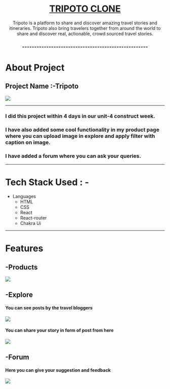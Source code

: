 <a target='_blank' href='https://trpipto-cloned.netlify.app/'><h1 align='center'>TRIPOTO CLONE</h1></a>
<p align='center'>Tripoto is a platform to share and discover amazing travel stories and itineraries. Tripoto also bring travelers together from around the world to share and discover real, actionable, crowd sourced travel stories.</p>
<h3 align='center'>----------------------------------------------------</h3>

# About Project

## Project Name :-Tripoto

<img src="https://drive.google.com/uc?export=view&id=1gSTpZHqCbzpKY11Il-iDZUU77vMpMaf1"/>

---
### I did this project within 4 days in our unit-4 construct week. 
### I have also added some cool functionality in my product page where you can upload image in explore and apply filter with caption on image.
### I have added a forum where you can ask your queries.

 ---

# Tech Stack Used : -
- Languages
  - HTML
  - CSS
  - React
  - React-router
  - Chakra Ui

---

<h1>Features</h1>

<h2>-Products</h2>
<img src="https://drive.google.com/uc?export=view&id=1gIdHGeuZHJHuXEWBFN9Awlg1FInz1geh"/>
<h2>-Explore</h2>
<h4>You can see posts by the travel bloggers</h4>
<img src="https://drive.google.com/uc?export=view&id=1HYPSJ1VT_MZ0GP7-BqKZlq-J9qe29opt"/>
<h4>You can share your story in form of post from here</h4>
<img src="https://drive.google.com/uc?export=view&id=1f2uBd9ktSEeYW1vZoYaXtosw2CFMRAFF"/>
<h2>-Forum</h2>
<h4>Here you can give your suggestion and feedback</h4>
<img src="https://drive.google.com/uc?export=view&id=1mNcnIiROlvFa9kjn9VaS43QiZnrpkGVk"/>

